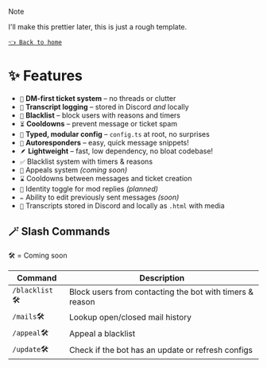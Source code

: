 > [!NOTE]
> I'll make this prettier later, this is just a rough template.

[`👈 Back to home`](../README.md)

# ✨ Features

- `🚀` **DM-first ticket system** – no threads or clutter  
- `📁` **Transcript logging** – stored in Discord _and_ locally  
- `🚫` **Blacklist** – block users with reasons and timers  
- `⏳` **Cooldowns** – prevent message or ticket spam  
- `💪` **Typed, modular config** – `config.ts` at root, no surprises  
- `📨` **Autoresponders** – easy, quick message snippets!  
- `🪶` **Lightweight** – fast, low dependency, no bloat codebase!
- `✅` Blacklist system with timers & reasons  
- `🧾` Appeals system _(coming soon)_  
- `⌛` Cooldowns between messages and ticket creation  
- `🪪` Identity toggle for mod replies _(planned)_  
- `✏️` Ability to edit previously sent messages _(soon)_  
- `📝` Transcripts stored in Discord and locally as `.html` with media

## 🪄 Slash Commands

🛠️ = Coming soon

| Command | Description |
|-|-|
| `/blacklist` 🛠️ | Block users from contacting the bot with timers & reason |
| `/mails`🛠️ | Lookup open/closed mail history |
| `/appeal`🛠️ | Appeal a blacklist |
| `/update`🛠️ | Check if the bot has an update or refresh configs |
